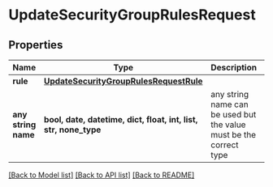 # UpdateSecurityGroupRulesRequest


## Properties
Name | Type | Description | Notes
------------ | ------------- | ------------- | -------------
**rule** | [**UpdateSecurityGroupRulesRequestRule**](UpdateSecurityGroupRulesRequestRule.md) |  | 
**any string name** | **bool, date, datetime, dict, float, int, list, str, none_type** | any string name can be used but the value must be the correct type | [optional]

[[Back to Model list]](../README.md#documentation-for-models) [[Back to API list]](../README.md#documentation-for-api-endpoints) [[Back to README]](../README.md)


